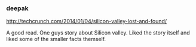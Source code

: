 ### deepak

http://techcrunch.com/2014/01/04/silicon-valley-lost-and-found/

A good read. One guys story about Silicon valley. 
Liked the story itself and liked some of the smaller facts themself.
